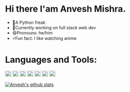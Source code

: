 <!--
**Anv3sh/Anv3sh** is a ✨ _special_ ✨ repository because its `README.md` (this file) appears on your GitHub profile.

Here are some ideas to get you started:

- 🔭 I’m currently working on ...
- 🌱 I’m currently learning ...
- 👯 I’m looking to collaborate on ...
- 🤔 I’m looking for help with ...
- 💬 Ask me about ...
- 📫 How to reach me: ...
- 😄 Pronouns: ...
- ⚡ Fun fact: ...
-->
# Hi there I'am Anvesh Mishra.
* 🔭A Python freak
* 🌱Currently working on full stack web dev
* 😄Pronouns: he/him
* ⚡Fun fact: I like watching anime
    
    
# Languages and Tools:
<img src="https://user-images.githubusercontent.com/51405870/121836225-af49d180-ccf0-11eb-9e6b-6153f4297d79.png" width="20"> <img src="https://user-images.githubusercontent.com/51405870/121836248-b7097600-ccf0-11eb-8de8-7de03b02055a.png" width="20"> <img src="https://user-images.githubusercontent.com/51405870/121836285-bf61b100-ccf0-11eb-912f-e948a58343bd.png" width="20"> <img src="https://user-images.githubusercontent.com/51405870/121836294-c688bf00-ccf0-11eb-8027-d3d1fc312eef.png" width="20"> <img src="https://user-images.githubusercontent.com/51405870/121836302-ca1c4600-ccf0-11eb-9536-5ccfca7c8316.png" width="20"> <img src="https://user-images.githubusercontent.com/51405870/121836309-ce486380-ccf0-11eb-8b8e-4ea091501dad.png" width="20"> <img src="https://user-images.githubusercontent.com/51405870/121836316-d2748100-ccf0-11eb-8ba0-3f73f5c6832e.png" width="20">

[![Anvesh's github stats](https://github-readme-stats.vercel.app/api?username=Anv3sh)](https://github.com/Anv3sh/github-readme-stats)





